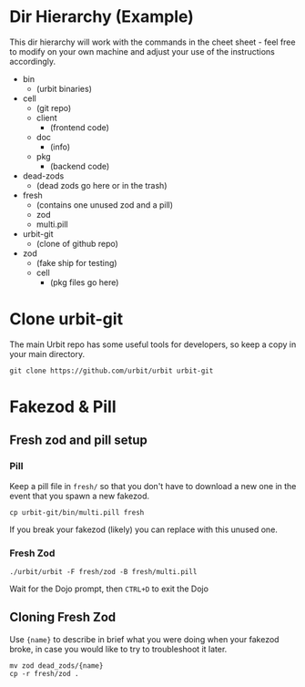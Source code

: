 # Dir Hierarchy (Example)

This dir hierarchy will work with the commands in the cheet sheet - feel free to modify on your own machine and adjust your use of the instructions accordingly.

*  bin
    *  (urbit binaries)
*  cell
    *  (git repo)
    *  client
        * (frontend code)
    *  doc
        * (info)
    *  pkg
        * (backend code)
*  dead-zods
    * (dead zods go here or in the trash)
*  fresh
    * (contains one unused zod and a pill)
    * zod
    * multi.pill
*  urbit-git
    * (clone of github repo)
*  zod
    * (fake ship for testing)
    * cell
        * (pkg files go here)

# Clone urbit-git
The main Urbit repo has some useful tools for developers, so keep a copy in your main directory.
```
git clone https://github.com/urbit/urbit urbit-git
 ```

# Fakezod & Pill

## Fresh zod and pill setup

### Pill

Keep a pill file in `fresh/` so that you don't have to download a new one in the event that you spawn a new fakezod.

```
cp urbit-git/bin/multi.pill fresh
```

If you break your fakezod (likely) you can replace with this unused one.

### Fresh Zod
```
./urbit/urbit -F fresh/zod -B fresh/multi.pill
```
Wait for the Dojo prompt, then `CTRL+D` to exit the Dojo

## Cloning Fresh Zod
Use `{name}` to describe in brief what you were doing when your fakezod broke, in case you would like to try to troubleshoot it later.
```
mv zod dead_zods/{name}
cp -r fresh/zod .
```

